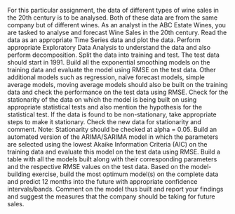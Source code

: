 For this particular assignment, the data of different types of wine sales in the 20th century is to be analysed. Both of these data are from the same company but of different wines. As an analyst in the ABC Estate Wines, you are tasked to analyse and forecast Wine Sales in the 20th century.
Read the data as an appropriate Time Series data and plot the data.
Perform appropriate Exploratory Data Analysis to understand the data and also perform decomposition.
Split the data into training and test. The test data should start in 1991.
 Build all the exponential smoothing models on the training data and evaluate the model using RMSE on the test data. Other additional models such as regression, naïve forecast models, simple average models, moving average models should also be built on the training data and check the performance on the test data using RMSE.
Check for the stationarity of the data on which the model is being built on using appropriate statistical tests and also mention the hypothesis for the statistical test. If the data is found to be non-stationary, take appropriate steps to make it stationary. Check the new data for stationarity and comment.
Note: Stationarity should be checked at alpha = 0.05.
Build an automated version of the ARIMA/SARIMA model in which the parameters are selected using the lowest Akaike Information Criteria (AIC) on the training data and evaluate this model on the test data using RMSE.
Build a table with all the models built along with their corresponding parameters and the respective RMSE values on the test data.
Based on the model-building exercise, build the most optimum model(s) on the complete data and predict 12 months into the future with appropriate confidence intervals/bands.
Comment on the model thus built and report your findings and suggest the measures that the company should be taking for future sales.
